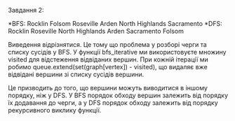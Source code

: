 Завдання 2:

*BFS: 
Rocklin Folsom Roseville Arden North Highlands Sacramento 
*DFS: 
Rocklin Roseville North Highlands Arden Sacramento Folsom

Виведення відрізнятися. Це тому що проблема у розборі черги та списку сусідів у BFS. У функції bfs_iterative ми використовуєте множину visited для відстеження відвіданих вершин. При кожній ітерації ми робимо queue.extend(set(graph[vertex]) - visited), що видаляє вже відвідані вершини зі списку сусідів вершини.

Це призводить до того, що вершини можуть виводитися в іншому порядку, ніж у DFS. У BFS порядок обходу вершин залежить від порядку їх додавання до черги, а у DFS порядок обходу залежить від порядку рекурсивного виклику функції.


